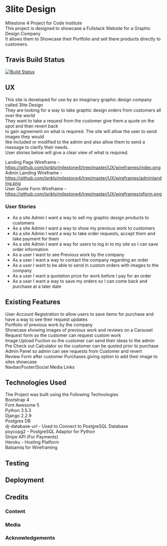 # 3lite Design
Milestone 4 Project for Code Institute  
This project is designed to showcase a Fullstack Website for a Graphic Design Company  
It allows them to Showcase their Portfolio and sell there products directly to customers.  

## Travis Build Status
[![Build Status](https://travis-ci.com/jsnbly/milestone4.svg?branch=master)](https://travis-ci.com/jsnbly/milestone4)  

## UX  
This site is developed for use by an imaginary graphic design company called 3lite Design  
They are looking for a way to take graphic design orders from customers all over the world  
They want to take a request from the customer give them a quote on the spot and then revert back  
to gain agreement on what is required. The site will allow the user to send images they would  
like included or modified to the admin and also allow them to send a message to clarify their needs.  
User stories below will give a clear view of what is required.    

Landing Page Wireframe -  https://github.com/jsnbly/milestone4/tree/master/UX/wireframes/index.png  
Admin Landing Wireframe - https://github.com/jsnbly/milestone4/tree/master/UX/wireframes/adminlanding.png  
User Quote Form Wireframe - https://github.com/jsnbly/milestone4/tree/master/UX/wireframes/qform.png   

### User Stories  
- As a site Admin I want a way to sell my graphic design products to customers  
- As a site Admin I want a way to show my previous work to customers  
- As a site Admin I want a way to take order requests, accept them and take payment for them  
- As a site Admin I want a way for users to log in to my site so I can save order information  
- As a user I want to see Previous work by the company  
- As a user I want a way to contact the company regarding an order  
- As a user I want to be able to send in custom orders with images to the company  
- As a user I want a quotation price for work before I pay for an order   
- As a user I want a way to save my orders so I can come back and purchase at a later date   


## Existing Features  
User Account Registration to allow users to save items for purchase and have a way to see their request updates  
Portfolio of previous work by the company  
Showcase showing images of previous work and reviews on a Carousel   
Request form so the customer can request custom work  
Image Upload Fuction so the customer can send their ideas to the admin  
Pre Check out Calculator so the customer can be quoted prior to purchase    
Admin Panel so admin can see requests from Customer and revert  
Review Form after customer Purchases giving option to add their image to sites showcase  
Navbar/Footer/Social Media Links  


## Technologies Used  
The Project was built using the Following Technologies  
Bootstrap 4  
Font Awesome 5  
Python 3.5.3  
Django 2.2.9  
Postgres DB  
dj-database-url - Used to Connect to PostgreSQL Database    
psycopg2 - PostgreSQL Adaptor for Python  
Stripe API (For Payments)  
Heroku - Hosting Platform  
Balsamiq for Wireframing        


## Testing  

## Deployment  

## Credits

### Content  

### Media  

### Acknowledgements

